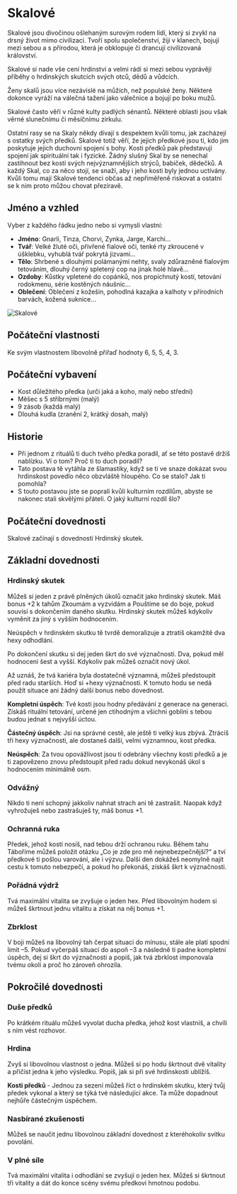 # Skalové

Skalové jsou divočinou ošlehaným surovým rodem lidí, který si zvykl na drsný život mimo civilizaci. Tvoří spolu společenství, žijí v klanech, bojují mezi sebou a s přírodou, která je obklopuje či drancují civilizovaná království.

Skalové si nade vše cení hrdinství a velmi rádi si mezi sebou vyprávějí příběhy o hrdinských skutcích svých otců, dědů a vůdcích.

Ženy skalů jsou více nezávislé na můžích, než populské ženy. Některé dokonce vyráží na válečná tažení jako válečnice a bojují po boku mužů.

Skalové často věří v různé kulty padlých sénantů. Některé oblasti jsou však věrné slunečnímu či měsíčnímu zirkulu.

Ostatní rasy se na Skaly někdy dívají s despektem kvůli tomu, jak zacházejí
s ostatky svých předků. Skalové totiž věří, že jejich předkové jsou ti, kdo jim poskytuje jejich duchovní spojení s bohy. Kosti předků pak představují spojení jak spirituální tak i fyzické. Žádný slušný Skal by se nenechal zastihnout bez kostí svých nejvýznamnějších strýců, babiček, dědečků. A každý Skal, co za něco stojí, se snaží, aby i jeho kosti byly jednou uctívány. Kvůli tomu mají Skalové tendenci občas až nepřiměřeně riskovat a ostatní
se k nim proto můžou chovat přezíravě.

## Jméno a vzhled
Vyber z každého řádku jedno nebo si vymysli vlastní:
- **Jméno**: Gnarli, Tinza, Chorvi, Zynka, Jarge, Karchi…
- **Tvář**: Velké žluté oči, přivřené fialové oči, tenké rty zkroucené
v úšklebku, vyhublá tvář pokrytá jizvami…
- **Tělo**: Shrbené s dlouhými polámanými nehty, svaly
zdůrazněné fialovým tetováním, dlouhý černý spletený cop
na jinak holé hlavě…
- **Ozdoby**: Kůstky vpletené do copánků, nos propíchnutý kostí,
tetování rodokmenu, série kostěných náušnic…
- **Oblečení**: Oblečení z kožešin, pohodlná kazajka a kalhoty
v přírodních barvách, kožená suknice…

![Skalové](skal.png)

## Počáteční vlastnosti

Ke svým vlastnostem libovolně přiřaď hodnoty 6, 5, 5, 4, 3.

## Počáteční vybavení

- Kost důležitého předka (urči jaká a koho, malý nebo střední)
- Měšec s 5 stříbrnými (malý)
- 9 zásob (každá malý)
- Dlouhá kudla (zranění 2, krátký dosah, malý)

## Historie
- Při jednom z rituálů ti duch tvého předka poradil, ať se této
postavě držíš nablízku. Ví o tom? Proč ti to duch poradil?
- Tato postava tě vytáhla ze šlamastiky, když se ti ve snaze
dokázat svou hrdinskost povedlo něco obzvláště hloupého.
Co se stalo? Jak ti pomohla?
- S touto postavou jste se poprali kvůli kulturním rozdílům,
abyste se nakonec stali skvělými přáteli. O jaký kulturní
rozdíl šlo?

## Počáteční dovednosti

Skalové začínají s dovedností Hrdinský skutek.

## Základní dovednosti

### Hrdinský skutek

Můžeš si jeden z právě plněných úkolů označit jako hrdinský skutek. Máš bonus +2 k tahům Zkoumám a vyzvídám a Pouštíme se do boje, pokud souvisí s dokončením daného skutku. Hrdinský skutek můžeš kdykoliv vyměnit za jiný s vyšším hodnocením.

Neúspěch v hrdinském skutku tě tvrdě demoralizuje a ztratíš okamžitě dva hexy odhodlání.

Po dokončení skutku si dej jeden škrt do své význačnosti. Dva, pokud měl hodnocení šest a vyšší. Kdykoliv pak můžeš označit nový úkol.

Až uznáš, že tvá kariéra byla dostatečně významná, můžeš předstoupit před radu starších. Hoď si +hexy význačnosti. K tomuto hodu se nedá použít situace ani žádný další bonus nebo dovednost.

**Kompletní úspěch**: Tvé kosti jsou hodny předávání z generace na generaci. Získáš rituální tetování, určené jen ctihodným a všichni goblini s tebou budou jednat s nejvyšší úctou.

**Částečný úspěch**: Jsi na správné cestě, ale ještě ti velký kus zbývá. Ztrácíš tři hexy význačnosti, ale dostaneš další, velmi významnou, kost předka.

**Neúspěch**: Za tvou opovážlivost jsou ti odebrány všechny kosti předků a je ti zapovězeno znovu předstoupit před radu dokud nevykonáš úkol s hodnocením minimálně osm.

### Odvážný

Nikdo ti není schopný jakkoliv nahnat strach ani tě zastrašit. Naopak když vyhrožuješ nebo zastrašuješ ty, máš bonus +1.

### Ochranná ruka

Předek, jehož kosti nosíš, nad tebou drží ochranou ruku. Během tahu Táboříme můžeš položit otázku „Co je zde pro mě nejnebezpečnější?“ a tví předkové ti pošlou varování, ale i výzvu. Další den dokážeš neomylně najít cestu k tomuto nebezpečí, a pokud ho překonáš, získáš škrt k význačnosti.

### Pořádná výdrž

Tvá maximální vitalita se zvyšuje o jeden hex. Před libovolným
hodem si můžeš škrtnout jednu vitalitu a získat na něj bonus +1.

### Zbrklost

V boji můžeš na libovolný tah čerpat situaci do mínusu, stále ale platí spodní limit –5. Pokud vyčerpáš situací do aspoň –3 a následně ti padne kompletní úspěch, dej si škrt do význačnosti a popiš, jak tvá zbrklost imponovala tvému okolí a proč ho zároveň ohrozila.

## Pokročilé dovednosti

### Duše předků

Po krátkém rituálu můžeš vyvolat ducha předka, jehož kost vlastníš, a chvíli s ním vést rozhovor.

### Hrdina
Zvyš si libovolnou vlastnost o jedna. Můžeš si po hodu škrtnout dvě vitality a přičíst jedna k jeho výsledku. Popiš, jak si při své hrdinskosti ublížíš.

**Kosti předků** - Jednou za sezení můžeš říct o hrdinském skutku, který tvůj předek vykonal a který se týká tvé následující akce. Ta může dopadnout nejhůře částečným úspěchem.

### Nasbírané zkušenosti
Můžeš se naučit jednu libovolnou základní dovednost z kteréhokoliv svitku povolání.

### V plné síle
Tvá maximální vitalita i odhodlání se zvyšují o jeden hex. Můžeš si škrtnout tři vitality a dát do konce scény svému předkovi hmotnou podobu.
